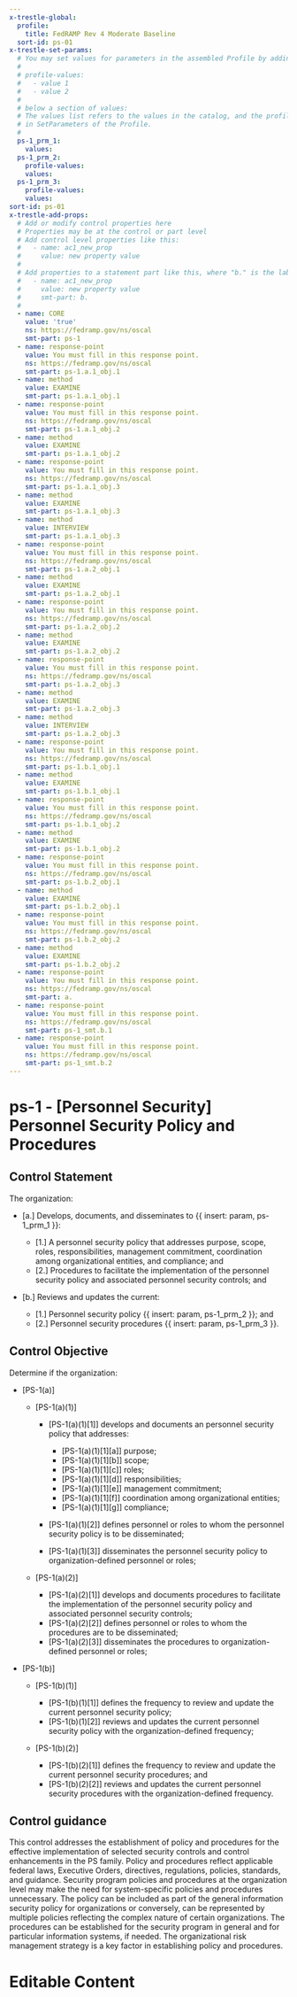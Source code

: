 ```yaml
---
x-trestle-global:
  profile:
    title: FedRAMP Rev 4 Moderate Baseline
  sort-id: ps-01
x-trestle-set-params:
  # You may set values for parameters in the assembled Profile by adding
  #
  # profile-values:
  #   - value 1
  #   - value 2
  #
  # below a section of values:
  # The values list refers to the values in the catalog, and the profile-values represent values
  # in SetParameters of the Profile.
  #
  ps-1_prm_1:
    values:
  ps-1_prm_2:
    profile-values:
    values:
  ps-1_prm_3:
    profile-values:
    values:
sort-id: ps-01
x-trestle-add-props:
  # Add or modify control properties here
  # Properties may be at the control or part level
  # Add control level properties like this:
  #   - name: ac1_new_prop
  #     value: new property value
  #
  # Add properties to a statement part like this, where "b." is the label of the target statement part
  #   - name: ac1_new_prop
  #     value: new property value
  #     smt-part: b.
  #
  - name: CORE
    value: 'true'
    ns: https://fedramp.gov/ns/oscal
    smt-part: ps-1
  - name: response-point
    value: You must fill in this response point.
    ns: https://fedramp.gov/ns/oscal
    smt-part: ps-1.a.1_obj.1
  - name: method
    value: EXAMINE
    smt-part: ps-1.a.1_obj.1
  - name: response-point
    value: You must fill in this response point.
    ns: https://fedramp.gov/ns/oscal
    smt-part: ps-1.a.1_obj.2
  - name: method
    value: EXAMINE
    smt-part: ps-1.a.1_obj.2
  - name: response-point
    value: You must fill in this response point.
    ns: https://fedramp.gov/ns/oscal
    smt-part: ps-1.a.1_obj.3
  - name: method
    value: EXAMINE
    smt-part: ps-1.a.1_obj.3
  - name: method
    value: INTERVIEW
    smt-part: ps-1.a.1_obj.3
  - name: response-point
    value: You must fill in this response point.
    ns: https://fedramp.gov/ns/oscal
    smt-part: ps-1.a.2_obj.1
  - name: method
    value: EXAMINE
    smt-part: ps-1.a.2_obj.1
  - name: response-point
    value: You must fill in this response point.
    ns: https://fedramp.gov/ns/oscal
    smt-part: ps-1.a.2_obj.2
  - name: method
    value: EXAMINE
    smt-part: ps-1.a.2_obj.2
  - name: response-point
    value: You must fill in this response point.
    ns: https://fedramp.gov/ns/oscal
    smt-part: ps-1.a.2_obj.3
  - name: method
    value: EXAMINE
    smt-part: ps-1.a.2_obj.3
  - name: method
    value: INTERVIEW
    smt-part: ps-1.a.2_obj.3
  - name: response-point
    value: You must fill in this response point.
    ns: https://fedramp.gov/ns/oscal
    smt-part: ps-1.b.1_obj.1
  - name: method
    value: EXAMINE
    smt-part: ps-1.b.1_obj.1
  - name: response-point
    value: You must fill in this response point.
    ns: https://fedramp.gov/ns/oscal
    smt-part: ps-1.b.1_obj.2
  - name: method
    value: EXAMINE
    smt-part: ps-1.b.1_obj.2
  - name: response-point
    value: You must fill in this response point.
    ns: https://fedramp.gov/ns/oscal
    smt-part: ps-1.b.2_obj.1
  - name: method
    value: EXAMINE
    smt-part: ps-1.b.2_obj.1
  - name: response-point
    value: You must fill in this response point.
    ns: https://fedramp.gov/ns/oscal
    smt-part: ps-1.b.2_obj.2
  - name: method
    value: EXAMINE
    smt-part: ps-1.b.2_obj.2
  - name: response-point
    value: You must fill in this response point.
    ns: https://fedramp.gov/ns/oscal
    smt-part: a.
  - name: response-point
    value: You must fill in this response point.
    ns: https://fedramp.gov/ns/oscal
    smt-part: ps-1_smt.b.1
  - name: response-point
    value: You must fill in this response point.
    ns: https://fedramp.gov/ns/oscal
    smt-part: ps-1_smt.b.2
---
```


# ps-1 - \[Personnel Security\] Personnel Security Policy and Procedures

## Control Statement

The organization:

- \[a.\] Develops, documents, and disseminates to {{ insert: param, ps-1_prm_1 }}:

  - \[1.\] A personnel security policy that addresses purpose, scope, roles, responsibilities, management commitment, coordination among organizational entities, and compliance; and
  - \[2.\] Procedures to facilitate the implementation of the personnel security policy and associated personnel security controls; and

- \[b.\] Reviews and updates the current:

  - \[1.\] Personnel security policy {{ insert: param, ps-1_prm_2 }}; and
  - \[2.\] Personnel security procedures {{ insert: param, ps-1_prm_3 }}.

## Control Objective

Determine if the organization:

- \[PS-1(a)\]

  - \[PS-1(a)(1)\]

    - \[PS-1(a)(1)[1]\] develops and documents an personnel security policy that addresses:

      - \[PS-1(a)(1)[1][a]\] purpose;
      - \[PS-1(a)(1)[1][b]\] scope;
      - \[PS-1(a)(1)[1][c]\] roles;
      - \[PS-1(a)(1)[1][d]\] responsibilities;
      - \[PS-1(a)(1)[1][e]\] management commitment;
      - \[PS-1(a)(1)[1][f]\] coordination among organizational entities;
      - \[PS-1(a)(1)[1][g]\] compliance;

    - \[PS-1(a)(1)[2]\] defines personnel or roles to whom the personnel security policy is to be disseminated;
    - \[PS-1(a)(1)[3]\] disseminates the personnel security policy to organization-defined personnel or roles;

  - \[PS-1(a)(2)\]

    - \[PS-1(a)(2)[1]\] develops and documents procedures to facilitate the implementation of the personnel security policy and associated personnel security controls;
    - \[PS-1(a)(2)[2]\] defines personnel or roles to whom the procedures are to be disseminated;
    - \[PS-1(a)(2)[3]\] disseminates the procedures to organization-defined personnel or roles;

- \[PS-1(b)\]

  - \[PS-1(b)(1)\]

    - \[PS-1(b)(1)[1]\] defines the frequency to review and update the current personnel security policy;
    - \[PS-1(b)(1)[2]\] reviews and updates the current personnel security policy with the organization-defined frequency;

  - \[PS-1(b)(2)\]

    - \[PS-1(b)(2)[1]\] defines the frequency to review and update the current personnel security procedures; and
    - \[PS-1(b)(2)[2]\] reviews and updates the current personnel security procedures with the organization-defined frequency.

## Control guidance

This control addresses the establishment of policy and procedures for the effective implementation of selected security controls and control enhancements in the PS family. Policy and procedures reflect applicable federal laws, Executive Orders, directives, regulations, policies, standards, and guidance. Security program policies and procedures at the organization level may make the need for system-specific policies and procedures unnecessary. The policy can be included as part of the general information security policy for organizations or conversely, can be represented by multiple policies reflecting the complex nature of certain organizations. The procedures can be established for the security program in general and for particular information systems, if needed. The organizational risk management strategy is a key factor in establishing policy and procedures.

# Editable Content

<!-- Make additions and edits below -->
<!-- The above represents the contents of the control as received by the profile, prior to additions. -->
<!-- If the profile makes additions to the control, they will appear below. -->
<!-- The above markdown may not be edited but you may edit the content below, and/or introduce new additions to be made by the profile. -->
<!-- If there is a yaml header at the top, parameter values may be edited. Use --set-parameters to incorporate the changes during assembly. -->
<!-- The content here will then replace what is in the profile for this control, after running profile-assemble. -->
<!-- The added parts in the profile for this control are below.  You may edit them and/or add new ones. -->
<!-- Each addition must have a heading either of the form ## Control my_addition_name -->
<!-- or ## Part a. (where the a. refers to one of the control statement labels.) -->
<!-- "## Control" parts are new parts added after the statement part. -->
<!-- "## Part" parts are new parts added into the top-level statement part with that label. -->
<!-- Subparts may be added with nested hash levels of the form ### My Subpart Name -->
<!-- underneath the parent ## Control or ## Part being added -->
<!-- See https://ibm.github.io/compliance-trestle/tutorials/ssp_profile_catalog_authoring/ssp_profile_catalog_authoring for guidance. -->
